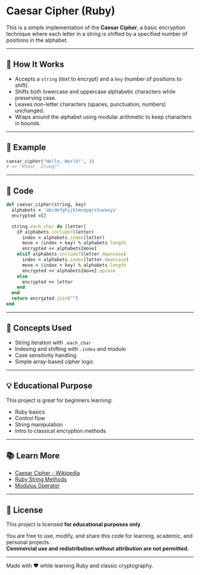 # Caesar Cipher (Ruby)

This is a simple implementation of the **Caesar Cipher**, a basic encryption technique where each letter in a string is shifted by a specified number of positions in the alphabet.

---

## 🔐 How It Works

- Accepts a `string` (text to encrypt) and a `key` (number of positions to shift).
- Shifts both lowercase and uppercase alphabetic characters while preserving case.
- Leaves non-letter characters (spaces, punctuation, numbers) unchanged.
- Wraps around the alphabet using modular arithmetic to keep characters in bounds.

---

## 📎 Example

```ruby
caesar_cipher("Hello, World!", 3)
# => "Khoor, Zruog!"
```

---

## 🧾 Code

```ruby
def caesar_cipher(string, key)
  alphabets = 'abcdefghijklmnopqrstuvwxyz'
  encrypted =[]

  string.each_char do |letter|
    if alphabets.include?(letter)
      index = alphabets.index(letter)
      move = (index + key) % alphabets.length
      encrypted << alphabets[move]
    elsif alphabets.include?(letter.downcase)
      index = alphabets.index(letter.downcase)
      move = (index + key) % alphabets.length
      encrypted << alphabets[move].upcase
    else
      encrypted << letter
    end
  end  
  return encrypted.join("")
end
```

---

## 🧠 Concepts Used

- String iteration with `.each_char`
- Indexing and shifting with `.index` and modulo
- Case sensitivity handling
- Simple array-based cipher logic

---

## 💡 Educational Purpose

This project is great for beginners learning:
- Ruby basics
- Control flow
- String manipulation
- Intro to classical encryption methods

---

## 📚 Learn More

- [Caesar Cipher - Wikipedia](https://en.wikipedia.org/wiki/Caesar_cipher)
- [Ruby String Methods](https://ruby-doc.org/core/String.html)
- [Modulus Operator](https://ruby-doc.org/core/Integer.html#method-i-25)

---

## 📄 License

This project is licensed **for educational purposes only**.

You are free to use, modify, and share this code for learning, academic, and personal projects.  
**Commercial use and redistribution without attribution are not permitted.**

---

Made with ❤️ while learning Ruby and classic cryptography.
